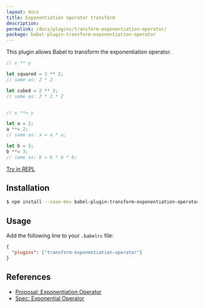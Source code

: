 ```yaml
---
layout: docs
title: Exponentiation operator transform
description:
permalink: /docs/plugins/transform-exponentiation-operator/
package: babel-plugin-transform-exponentiation-operator
---
```


This plugin allows Babel to transform the exponentiation operator.

```js
// x ** y

let squared = 2 ** 2;
// same as: 2 * 2

let cubed = 2 ** 3;
// same as: 2 * 2 * 2


// x **= y

let a = 2;
a **= 2;
// same as: a = a * a;

let b = 3;
b **= 3;
// same as: b = b * b * b;
```
[Try in REPL](/repl/#?evaluate=true&presets=es2015%2Cstage-0&code=%2F%2F%20x%20**%20y%0A%0Alet%20squared%20%3D%202%20**%202%3B%0A%2F%2F%20same%20as%3A%202%20*%202%0A%0Alet%20cubed%20%3D%202%20**%203%3B%0A%2F%2F%20same%20as%3A%202%20*%202%20*%202%0A%0A%0A%2F%2F%20x%20**%3D%20y%0A%0Alet%20a%20%3D%202%3B%0Aa%20**%3D%202%3B%0A%2F%2F%20same%20as%3A%20a%20%3D%20a%20*%20a%3B%0A%0Alet%20b%20%3D%203%3B%0Ab%20**%3D%203%3B%0A%2F%2F%20same%20as%3A%20b%20%3D%20b%20*%20b%20*%20b%3B)

## Installation

```sh
$ npm install --save-dev babel-plugin-transform-exponentiation-operator
```

## Usage

Add the following line to your `.babelrc` file:

```json
{
  "plugins": ["transform-exponentiation-operator"]
}
```

## References

* [Proposal: Exponentiation Operator](https://github.com/rwaldron/exponentiation-operator)
* [Spec: Exponential Operator](https://rwaldron.github.io/exponentiation-operator/)
